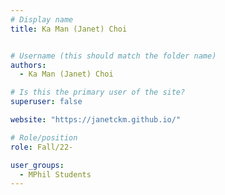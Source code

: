 ```yaml
---
# Display name
title: Ka Man (Janet) Choi


# Username (this should match the folder name)
authors:
  - Ka Man (Janet) Choi

# Is this the primary user of the site?
superuser: false

website: "https://janetckm.github.io/"

# Role/position
role: Fall/22-

user_groups:
  - MPhil Students
---
```

